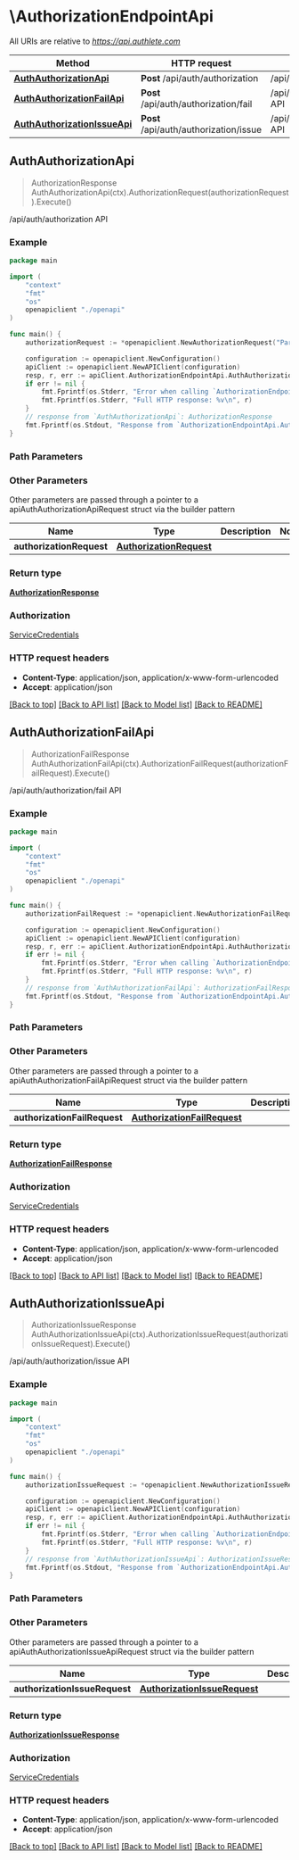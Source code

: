 # \AuthorizationEndpointApi

All URIs are relative to *https://api.authlete.com*

Method | HTTP request | Description
------------- | ------------- | -------------
[**AuthAuthorizationApi**](AuthorizationEndpointApi.md#AuthAuthorizationApi) | **Post** /api/auth/authorization | /api/auth/authorization API
[**AuthAuthorizationFailApi**](AuthorizationEndpointApi.md#AuthAuthorizationFailApi) | **Post** /api/auth/authorization/fail | /api/auth/authorization/fail API
[**AuthAuthorizationIssueApi**](AuthorizationEndpointApi.md#AuthAuthorizationIssueApi) | **Post** /api/auth/authorization/issue | /api/auth/authorization/issue API



## AuthAuthorizationApi

> AuthorizationResponse AuthAuthorizationApi(ctx).AuthorizationRequest(authorizationRequest).Execute()

/api/auth/authorization API



### Example

```go
package main

import (
    "context"
    "fmt"
    "os"
    openapiclient "./openapi"
)

func main() {
    authorizationRequest := *openapiclient.NewAuthorizationRequest("Parameters_example") // AuthorizationRequest | 

    configuration := openapiclient.NewConfiguration()
    apiClient := openapiclient.NewAPIClient(configuration)
    resp, r, err := apiClient.AuthorizationEndpointApi.AuthAuthorizationApi(context.Background()).AuthorizationRequest(authorizationRequest).Execute()
    if err != nil {
        fmt.Fprintf(os.Stderr, "Error when calling `AuthorizationEndpointApi.AuthAuthorizationApi``: %v\n", err)
        fmt.Fprintf(os.Stderr, "Full HTTP response: %v\n", r)
    }
    // response from `AuthAuthorizationApi`: AuthorizationResponse
    fmt.Fprintf(os.Stdout, "Response from `AuthorizationEndpointApi.AuthAuthorizationApi`: %v\n", resp)
}
```

### Path Parameters



### Other Parameters

Other parameters are passed through a pointer to a apiAuthAuthorizationApiRequest struct via the builder pattern


Name | Type | Description  | Notes
------------- | ------------- | ------------- | -------------
 **authorizationRequest** | [**AuthorizationRequest**](AuthorizationRequest.md) |  | 

### Return type

[**AuthorizationResponse**](AuthorizationResponse.md)

### Authorization

[ServiceCredentials](../README.md#ServiceCredentials)

### HTTP request headers

- **Content-Type**: application/json, application/x-www-form-urlencoded
- **Accept**: application/json

[[Back to top]](#) [[Back to API list]](../README.md#documentation-for-api-endpoints)
[[Back to Model list]](../README.md#documentation-for-models)
[[Back to README]](../README.md)


## AuthAuthorizationFailApi

> AuthorizationFailResponse AuthAuthorizationFailApi(ctx).AuthorizationFailRequest(authorizationFailRequest).Execute()

/api/auth/authorization/fail API



### Example

```go
package main

import (
    "context"
    "fmt"
    "os"
    openapiclient "./openapi"
)

func main() {
    authorizationFailRequest := *openapiclient.NewAuthorizationFailRequest("Ticket_example", "Reason_example") // AuthorizationFailRequest | 

    configuration := openapiclient.NewConfiguration()
    apiClient := openapiclient.NewAPIClient(configuration)
    resp, r, err := apiClient.AuthorizationEndpointApi.AuthAuthorizationFailApi(context.Background()).AuthorizationFailRequest(authorizationFailRequest).Execute()
    if err != nil {
        fmt.Fprintf(os.Stderr, "Error when calling `AuthorizationEndpointApi.AuthAuthorizationFailApi``: %v\n", err)
        fmt.Fprintf(os.Stderr, "Full HTTP response: %v\n", r)
    }
    // response from `AuthAuthorizationFailApi`: AuthorizationFailResponse
    fmt.Fprintf(os.Stdout, "Response from `AuthorizationEndpointApi.AuthAuthorizationFailApi`: %v\n", resp)
}
```

### Path Parameters



### Other Parameters

Other parameters are passed through a pointer to a apiAuthAuthorizationFailApiRequest struct via the builder pattern


Name | Type | Description  | Notes
------------- | ------------- | ------------- | -------------
 **authorizationFailRequest** | [**AuthorizationFailRequest**](AuthorizationFailRequest.md) |  | 

### Return type

[**AuthorizationFailResponse**](AuthorizationFailResponse.md)

### Authorization

[ServiceCredentials](../README.md#ServiceCredentials)

### HTTP request headers

- **Content-Type**: application/json, application/x-www-form-urlencoded
- **Accept**: application/json

[[Back to top]](#) [[Back to API list]](../README.md#documentation-for-api-endpoints)
[[Back to Model list]](../README.md#documentation-for-models)
[[Back to README]](../README.md)


## AuthAuthorizationIssueApi

> AuthorizationIssueResponse AuthAuthorizationIssueApi(ctx).AuthorizationIssueRequest(authorizationIssueRequest).Execute()

/api/auth/authorization/issue API



### Example

```go
package main

import (
    "context"
    "fmt"
    "os"
    openapiclient "./openapi"
)

func main() {
    authorizationIssueRequest := *openapiclient.NewAuthorizationIssueRequest("Ticket_example", "Subject_example") // AuthorizationIssueRequest | 

    configuration := openapiclient.NewConfiguration()
    apiClient := openapiclient.NewAPIClient(configuration)
    resp, r, err := apiClient.AuthorizationEndpointApi.AuthAuthorizationIssueApi(context.Background()).AuthorizationIssueRequest(authorizationIssueRequest).Execute()
    if err != nil {
        fmt.Fprintf(os.Stderr, "Error when calling `AuthorizationEndpointApi.AuthAuthorizationIssueApi``: %v\n", err)
        fmt.Fprintf(os.Stderr, "Full HTTP response: %v\n", r)
    }
    // response from `AuthAuthorizationIssueApi`: AuthorizationIssueResponse
    fmt.Fprintf(os.Stdout, "Response from `AuthorizationEndpointApi.AuthAuthorizationIssueApi`: %v\n", resp)
}
```

### Path Parameters



### Other Parameters

Other parameters are passed through a pointer to a apiAuthAuthorizationIssueApiRequest struct via the builder pattern


Name | Type | Description  | Notes
------------- | ------------- | ------------- | -------------
 **authorizationIssueRequest** | [**AuthorizationIssueRequest**](AuthorizationIssueRequest.md) |  | 

### Return type

[**AuthorizationIssueResponse**](AuthorizationIssueResponse.md)

### Authorization

[ServiceCredentials](../README.md#ServiceCredentials)

### HTTP request headers

- **Content-Type**: application/json, application/x-www-form-urlencoded
- **Accept**: application/json

[[Back to top]](#) [[Back to API list]](../README.md#documentation-for-api-endpoints)
[[Back to Model list]](../README.md#documentation-for-models)
[[Back to README]](../README.md)

